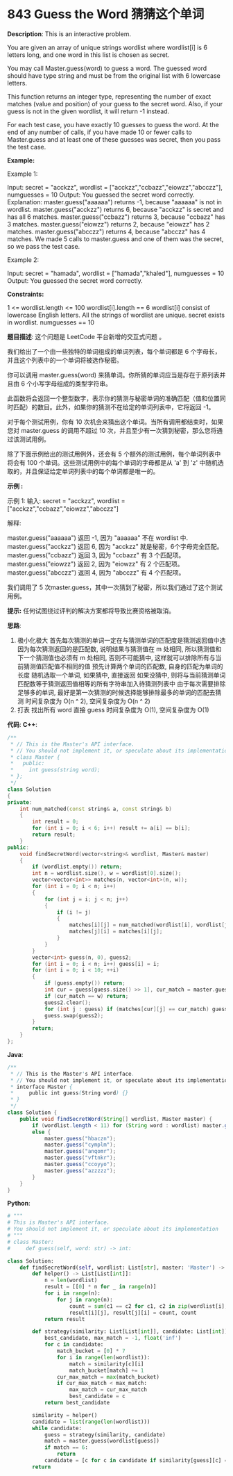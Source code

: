 # 843 Guess the Word 猜猜这个单词

__Description__:
This is an interactive problem.

You are given an array of unique strings wordlist where wordlist[i] is 6 letters long, and one word in this list is chosen as secret.

You may call Master.guess(word) to guess a word. The guessed word should have type string and must be from the original list with 6 lowercase letters.

This function returns an integer type, representing the number of exact matches (value and position) of your guess to the secret word. Also, if your guess is not in the given wordlist, it will return -1 instead.

For each test case, you have exactly 10 guesses to guess the word. At the end of any number of calls, if you have made 10 or fewer calls to Master.guess and at least one of these guesses was secret, then you pass the test case.

__Example:__

Example 1:

Input: secret = "acckzz", wordlist = ["acckzz","ccbazz","eiowzz","abcczz"], numguesses = 10
Output: You guessed the secret word correctly.
Explanation:
master.guess("aaaaaa") returns -1, because "aaaaaa" is not in wordlist.
master.guess("acckzz") returns 6, because "acckzz" is secret and has all 6 matches.
master.guess("ccbazz") returns 3, because "ccbazz" has 3 matches.
master.guess("eiowzz") returns 2, because "eiowzz" has 2 matches.
master.guess("abcczz") returns 4, because "abcczz" has 4 matches.
We made 5 calls to master.guess and one of them was the secret, so we pass the test case.

Example 2:

Input: secret = "hamada", wordlist = ["hamada","khaled"], numguesses = 10
Output: You guessed the secret word correctly.

__Constraints:__

1 <= wordlist.length <= 100
wordlist[i].length == 6
wordlist[i] consist of lowercase English letters.
All the strings of wordlist are unique.
secret exists in wordlist.
numguesses == 10

__题目描述__:
这个问题是 LeetCode 平台新增的交互式问题 。

我们给出了一个由一些独特的单词组成的单词列表，每个单词都是 6 个字母长，并且这个列表中的一个单词将被选作秘密。

你可以调用 master.guess(word) 来猜单词。你所猜的单词应当是存在于原列表并且由 6 个小写字母组成的类型字符串。

此函数将会返回一个整型数字，表示你的猜测与秘密单词的准确匹配（值和位置同时匹配）的数目。此外，如果你的猜测不在给定的单词列表中，它将返回 -1。

对于每个测试用例，你有 10 次机会来猜出这个单词。当所有调用都结束时，如果您对 master.guess 的调用不超过 10 次，并且至少有一次猜到秘密，那么您将通过该测试用例。

除了下面示例给出的测试用例外，还会有 5 个额外的测试用例，每个单词列表中将会有 100 个单词。这些测试用例中的每个单词的字母都是从 'a' 到 'z' 中随机选取的，并且保证给定单词列表中的每个单词都是唯一的。

__示例 :__

示例 1:
输入: secret = "acckzz", wordlist = ["acckzz","ccbazz","eiowzz","abcczz"]

解释:

master.guess("aaaaaa") 返回 -1, 因为 "aaaaaa" 不在 wordlist 中.
master.guess("acckzz") 返回 6, 因为 "acckzz" 就是秘密，6个字母完全匹配。
master.guess("ccbazz") 返回 3, 因为 "ccbazz" 有 3 个匹配项。
master.guess("eiowzz") 返回 2, 因为 "eiowzz" 有 2 个匹配项。
master.guess("abcczz") 返回 4, 因为 "abcczz" 有 4 个匹配项。

我们调用了 5 次master.guess，其中一次猜到了秘密，所以我们通过了这个测试用例。

__提示:__
任何试图绕过评判的解决方案都将导致比赛资格被取消。

__思路__:

1. 极小化极大
首先每次猜测的单词一定在与猜测单词的匹配度是猜测返回值中选
因为每次猜测返回的是匹配数, 说明结果与猜测值在 m 处相同, 所以猜测值和下一个猜测值也必须有 m 处相同, 否则不可能猜中, 这样就可以排除所有与当前猜测值匹配值不相同的值
预先计算两个单词的匹配数, 自身的匹配为单词的长度
随机选取一个单词, 如果猜中, 直接返回
如果没猜中, 则将与当前猜测单词匹配数等于猜测返回值相等的所有字符串加入待猜测列表中
由于每次需要排除足够多的单词, 最好是第一次猜测的时候选择能够排除最多的单词的匹配去猜测
时间复杂度为 O(n ^ 2), 空间复杂度为 O(n ^ 2)
2. 打表
找出所有 word 直接 guess
时间复杂度为 O(1), 空间复杂度为 O(1)

__代码__:
__C++__:

```C++
/**
 * // This is the Master's API interface.
 * // You should not implement it, or speculate about its implementation
 * class Master {
 *   public:
 *     int guess(string word);
 * };
 */
class Solution 
{
private:
    int num_matched(const string& a, const string& b)
    {
        int result = 0;
        for (int i = 0; i < 6; i++) result += a[i] == b[i];
        return result;
    }
public:
    void findSecretWord(vector<string>& wordlist, Master& master) 
    {
        if (wordlist.empty()) return;
        int n = wordlist.size(), w = wordlist[0].size();
        vector<vector<int>> matches(n, vector<int>(n, w));
        for (int i = 0; i < n; i++)
        {
            for (int j = i; j < n; j++)
            {
                if (i != j)
                {
                    matches[i][j] = num_matched(wordlist[i], wordlist[j]);
                    matches[j][i] = matches[i][j];
                }
            }
        }
        vector<int> guess(n, 0), guess2;
        for (int i = 0; i < n; i++) guess[i] = i;
        for (int i = 0; i < 10; ++i)
        {
            if (guess.empty()) return;
            int cur = guess[guess.size() >> 1], cur_match = master.guess(wordlist[cur]);
            if (cur_match == w) return;
            guess2.clear();
            for (int j : guess) if (matches[cur][j] == cur_match) guess2.push_back(j);
            guess.swap(guess2);
        }
        return;
    }
};
```

__Java__:

```Java
/**
 * // This is the Master's API interface.
 * // You should not implement it, or speculate about its implementation
 * interface Master {
 *     public int guess(String word) {}
 * }
 */
class Solution {
    public void findSecretWord(String[] wordlist, Master master) {
        if (wordlist.length < 11) for (String word : wordlist) master.guess(word);
        else {
            master.guess("hbaczn");
            master.guess("cymplm");
            master.guess("anqomr");
            master.guess("vftnkr");
            master.guess("ccoyyo");
            master.guess("azzzzz");
        }
    }
}
```

__Python__:

```Python
# """
# This is Master's API interface.
# You should not implement it, or speculate about its implementation
# """
# class Master:
#     def guess(self, word: str) -> int:

class Solution:
    def findSecretWord(self, wordlist: List[str], master: 'Master') -> None:
        def helper() -> List[List[int]]:
            n = len(wordlist)
            result = [[0] * n for _ in range(n)]
            for i in range(n):
                for j in range(n):
                    count = sum(c1 == c2 for c1, c2 in zip(wordlist[i], wordlist[j]))
                    result[i][j], result[j][i] = count, count
            return result

        def strategy(similarity: List[List[int]], candidate: List[int]) -> int:
            best_candidate, max_match = -1, float('inf')
            for c in candidate:
                match_bucket = [0] * 7
                for i in range(len(wordlist)):
                    match = similarity[c][i]
                    match_bucket[match] += 1
                cur_max_match = max(match_bucket)
                if cur_max_match < max_match:
                    max_match = cur_max_match
                    best_candidate = c
            return best_candidate

        similarity = helper()
        candidate = list(range(len(wordlist)))
        while candidate:
            guess = strategy(similarity, candidate)
            match = master.guess(wordlist[guess])
            if match == 6:
                return
            candidate = [c for c in candidate if similarity[guess][c] == match]
        return
```
